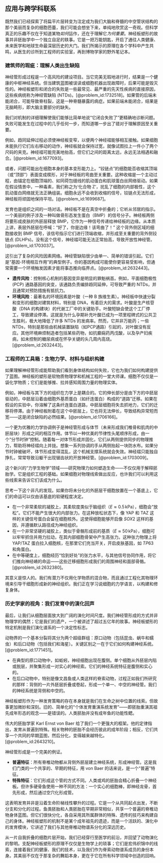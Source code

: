 ## 应用与跨学科联系

既然我们已经探索了将扁平片层转变为注定成为我们大脑和脊髓的中空管状结构的那个美丽而复杂的细胞芭蕾，我们可能会想坐下来，单纯地欣赏这一奇观。但科学真正的乐趣不仅在于知道某物*如何*运作，还在于理解它*为何重要*。神经板塑形的故事并非胚胎学中一个独立自足的轶事。它是一把万能钥匙，开启了通往人类健康、未来医学和地球生命最深层历史的大门。我们所揭示的原理在各个学科中产生共鸣，从医生的诊所到工程师的实验室，再到博物学家的野外笔记本。

### 建筑师的瑕疵：理解人类出生缺陷

神经管形成过程是一个高风险的建设项目。当它完美无瑕地进行时，结果是一个健康的中枢神经系统。但当建筑蓝图被误读或细胞机器出现故障时，后果可能是毁灭性的。神经板塑形和闭合的失败是一些最常见、最严重的先天性疾病的直接原因，这些疾病统称为神经管缺陷 (NTDs)。[@problem_id:1732518]。如果管的后端未能闭合，可能导致脊柱裂，这是一种脊髓暴露的病症。如果前端未能闭合，结果是无脑畸形，即大脑主要部分的缺失。

我们对机制的详细理解使我们能够比简单地说“它闭合失败了”更精确地诊断问题。失败可能发生在过程中的几乎任何一步，而知道哪一步出了错对于理解原因至关重要。

例如，趋同延伸过程必须使神经板变窄，以便两个神经褶能够相互接触。如果细胞未能执行它们左右移动的动作，神经板就会保持过宽，就像试图拉上一件小了两个尺码的夹克。神经褶可能完美地抬高，但它们之间的距离太远，永远无法相遇和融合。[@problem_id:1677093]。

或者，问题可能出在细胞本身的基本变形能力上。“铰链点”的细胞能否收缩其顶端（或“顶部”）表面变成楔形，对于神经板的弯曲至关重要。这种收缩是一个主动过程，由锚定在细胞顶端的、如同荷包缝线的肌动蛋白和肌球蛋白丝网络驱动。如果在假设情景中，一种毒素，我们称之为‘化合物 Z’，扰乱了细胞的内部极性，这个肌动蛋白网络就无法正确组装。细胞永远不会收到收缩的信号，铰链点无法形成，神经板将顽固地保持平坦。[@problem_id:1699687]。

发育也是组织之间的一场对话。神经板不是在真空中折叠的；它听从邻居的指示。一个美丽的例子涉及一种叫做骨形态发生蛋白（BMP）的信号分子。神经板两侧将要形成皮肤的外胚层释放 BMP，它作为一种信号传递给神经板的边缘。从本质上讲，表层外胚层在呼喊：“好了，你是边缘！该弯曲了！” 这个背外侧区域的细胞接收到 BMP 信号，该信号指示它们进行顶端收缩，并形成至关重要的背外侧铰链点 (DLHPs)。没有这个信号，神经褶可能无法正常抬高，导致开放性神经管。[@problem_id:1703037]。

这引出了复杂的风险因素网络。神经管缺陷很少由单一、简单的错误引起。它们是“基因-环境相互作用”的典型例子。你的基因构成可能使你更容易受影响，但通常需要一个环境触发因素才能将事态推向临界点。[@problem_id:2632443]。
- **遗传风险**：控制核心机制的基因变异是明显的罪魁祸首。例如，平面细胞极性 (PCP) 通路基因的突变，该通路负责编排趋同延伸，可导致严重的 NTDs，并且通常对预防措施有抵抗力。
- **环境风险**：最著名的环境因素是叶酸（一种 B 族维生素）。神经板中快速分裂和变形的细胞对建筑材料，特别是 DNA，有着巨大的需求。叶酸是生产核苷酸（DNA 的构建块）的代谢工厂中的关键助手。叶酸短缺会使这个工厂停工，导致建设停滞。这就是为什么孕期补充叶酸已成为一项里程碑式的公共卫生胜利，极大地降低了许多 NTDs 的发病率。然而，它并非万能药；一些 NTDs，特别是那些由机械装置缺陷（如PCP通路）引起的，对叶酸没有反应。其他环境麻烦制造者包括某些药物，如抗癫痫药丙戊酸，以及孕产妇疾病，如未控制的糖尿病或在怀孕关键的头几周内高烧。[@problem_id:2632443]。

### 工程师的工具箱：生物力学、材料与组织构建

如果理解神经管形成能帮助我们看到身体结构如何失败，它也为我们如何构建提供了蓝图。神经板的塑形是软物质物理学和机械工程的一堂大师课。细胞不仅仅是一袋化学物质；它们是能够推、拉并感知周围力量的物理实体。

例如，神经板与其下方的组织在力学上是耦合的。它的伸长部分是由下方的中胚层驱动的，中胚层沿着由细胞外基质蛋白（如纤连蛋白）构成的“道路”迁移。如果在假设的实验中，你溶解了这条纤连蛋白道路，中胚层细胞将失去抓地力，它们的迁移将停滞。由于神经板附着在这个中胚层上，它也将无法伸长，导致结构异常短而宽——这是闭合缺陷的必然结果。[@problem_id:1706166]。

一个更为优雅的力学协调例子是神经管形成与体节（未来形成我们椎骨和肌肉的中胚层块）形成之间的相互作用。体节以一种优美的节律性头尾顺序形成，由一个“分节时钟”控制。随着每一对体节形成并固化，它们从两侧提供同步的物理推力，帮助将神经褶向上并拢。想象一系列协调的手从两侧抬起一块防水布。如果分节时钟被破坏，体节形成变得混乱，这个机械支撑系统就会失效。神经褶只能独自挣扎，常常导致沿躯干出现锯齿状的开放神经管。[@problem_id:1703009]。

这个新兴的“力学生物学”领域——研究物理力如何塑造生命——不仅仅用于解释胚胎学。它是组织工程的基础。如果细胞对物理线索做出反应，也许我们可以利用这些线索来告诉它们该成为什么。

思考一下这个非凡的发现。如果你将未分化的外胚层干细胞放置在一个基底上，它们的命运可以仅由该基底的软硬程度决定。
- 在一个非常柔软的凝胶上，其柔软度类似于脑组织（$E \approx 0.5\,\mathrm{kPa}$），细胞会“放松”。它们不能产生很大的内部张力。在这种放松状态下，像 YAP 和 TAZ 这样的关键信号蛋白会留在细胞核外。这使得细胞能够开启像 $SOX2$ 这样的基因，并遵循默认路径成为神经组织。
- 在一个非常坚硬的凝胶上，类似于骨骼形成前的基质（$E \approx 50\,\mathrm{kPa}$），细胞可以牢牢抓住并用力拉动，在其内部细胞骨架中产生高张力。这种张力物理上将 YAP/TAZ 蛋白拉入细胞核，在那里它们充当开关，开启皮肤基因，如 $TP63$ 和角蛋白。
- 在中等硬度上，细胞经历“恰到好处”的张力水平，与其他信号协同作用，将它们推向神经嵴的命运——这些迁移细胞形成我们的周围神经和面部骨骼。[@problem_id:2632380]。

其意义是惊人的。我们有潜力不仅用化学物质的混合物，而且通过工程化其物理环境来引导干细胞形成新的神经组织。我们正在学习说细胞的力学语言，以构建和修复身体。

### 历史学家的视角：我们发育中的演化回声

最后，让我们从细胞层面放大到广阔的演化时间尺度。我们神经管形成的方式并非物理学的偶然；它是我们的遗产，一个被讲述了超过五亿年的故事。神经板塑形的特定机制是我们演化谱系的一个决定性标志。

动物界的一个基本分裂将其分为两个超级群组：原口动物（包括昆虫、蜗牛和蠕虫）和后口动物（包括我们和海星）。关键区别之一在于它们如何构建神经系统。[@problem_id:1771451]。
- 在典型的原口动物中，如蚯蚓，神经细胞出现在腹侧。单个细胞从外胚层内陷或脱层，并聚集形成一对实心的神经索。它们的神经系统特征是腹侧和实心的。
- 在后口动物中，特别是像文昌鱼或人类这样的脊索动物，过程正如我们所研究的那样：背侧的一片外胚层折叠或卷起，形成一个单一、中空的神经管。我们的神经系统是背侧和中空的。

神经板塑形作为一种发育策略的存在本身就是我们在生命之树中位置的线索。但故事更加微妙和深刻。旧的、简单化的“个体发育重演系统发育”——即胚胎重演其祖先成年形态的观念——是错误的。人类胚胎并没有成年鱼的功能性鳃。

伟大的胚胎学家 Karl Ernst von Baer 给了我们一个更强大的框架。他的定律指出，发育从普遍到特殊。相关物种的胚胎不会经历彼此的成年阶段；相反，它们共享一个共同的早期蓝图，然后分化，变得越来越特化。[@problem_id:2643210]。

神经管形成是一个完美的例证。
- **普遍特征**：所有脊椎动物都从背侧外胚层建立神经系统，形成神经管。这是我们门类的一个共享的、早期的特征，用 von Baer 的话来说，是一个“普遍”特征。
- **特殊特征**：它们形成这个管的方式不同。人类或鸡的胚胎会精心折叠一个神经板。但许多硬骨鱼使用一种不同的方法：一个实心的细胞棒，即神经龙骨，首先形成，然后通过空穴化形成管。

这表明发育并非是沿着生命阶梯线性攀升的过程。它是一个从共同起点出发，不断分支和分化的过程。鱼类胚胎和人类胚胎在早期非常相似，共享一个普遍的脊椎动物身体蓝图。但它们很快分化，各自采用其所属群体的特殊、遗传的技巧来构建自己的身体。神经板塑形的机制不是某个成年祖先的遗迹，而是一个活跃的、演化中的发育模块，它讲述了我们与其他脊椎动物谱系分化的深远历史。

从一片自我折叠的细胞片层开始，我们已经穿行至医学的前沿，并回望了动物演化的黎明。支配神经板塑形的原理不仅仅是生物学上的琐事；它们是宏伟织锦中的线索，连接着我们的健康、我们的技术，以及我们作为脊索动物谱系成员的身份本身。其美丽不仅在于那复杂的舞蹈本身，更在于它在所有科学领域中创造的回响。